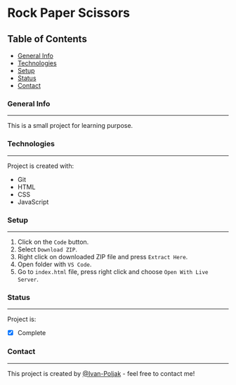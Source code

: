 # Rock Paper Scissors

## Table of Contents

  - [General Info](#general-info)
  - [Technologies](#technologies)
  - [Setup](#setup)
  - [Status](#status)
  - [Contact](#contact)

### General Info

---

This is a small project for learning purpose.

### Technologies

---

Project is created with:

- Git
- HTML
- CSS
- JavaScript

### Setup

---

1. Click on the `Code` button.
2. Select `Download ZIP`.
3. Right click on downloaded ZIP file and press `Extract Here`.
4. Open folder with `VS Code`.
5. Go to `index.html` file, press right click and choose `Open With Live Server`.

### Status

---

Project is:

- [x] Complete

### Contact

---

This project is created by [@Ivan-Poljak](http://www.github.com/Ivan-Poljak) - feel free to contact me!
